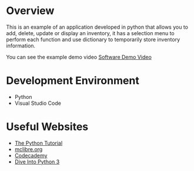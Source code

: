 # Overview
This is an example of an application developed in python that allows you to add, delete, update or display an inventory, it has a selection menu to perform each function and use dictionary to temporarily store inventory information.

You can see the example demo video
[Software Demo Video](https://youtu.be/5Zsjh6zh6D8)

# Development Environment

* Python
* Visual Studio Code

# Useful Websites

* [The Python Tutorial](https://docs.python.org/3/tutorial/)
* [mclibre.org](https://www.mclibre.org/consultar/python/)
* [Codecademy](https://www.codecademy.com/learn/learn-python-3)
* [Dive Into Python 3](https://diveintopython3.net/)
